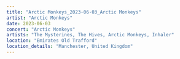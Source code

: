 ```yaml
---
title: "Arctic Monkeys_2023-06-03_Arctic Monkeys"
artist: "Arctic Monkeys"
date: 2023-06-03
concert: "Arctic Monkeys"
artists: "The Mysterines, The Hives, Arctic Monkeys, Inhaler"
location: "Emirates Old Trafford"
location_details: "Manchester, United Kingdom"
---
```

